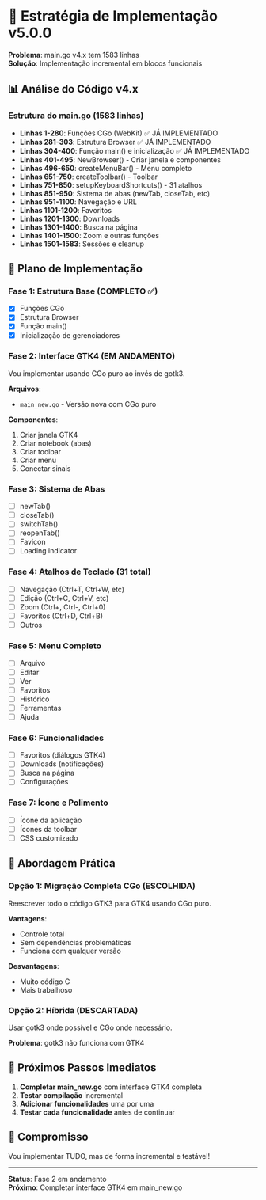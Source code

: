 # 🎯 Estratégia de Implementação v5.0.0

**Problema**: main.go v4.x tem 1583 linhas  
**Solução**: Implementação incremental em blocos funcionais

## 📊 Análise do Código v4.x

### Estrutura do main.go (1583 linhas)
- **Linhas 1-280**: Funções CGo (WebKit) ✅ JÁ IMPLEMENTADO
- **Linhas 281-303**: Estrutura Browser ✅ JÁ IMPLEMENTADO  
- **Linhas 304-400**: Função main() e inicialização ✅ JÁ IMPLEMENTADO
- **Linhas 401-495**: NewBrowser() - Criar janela e componentes
- **Linhas 496-650**: createMenuBar() - Menu completo
- **Linhas 651-750**: createToolbar() - Toolbar
- **Linhas 751-850**: setupKeyboardShortcuts() - 31 atalhos
- **Linhas 851-950**: Sistema de abas (newTab, closeTab, etc)
- **Linhas 951-1100**: Navegação e URL
- **Linhas 1101-1200**: Favoritos
- **Linhas 1201-1300**: Downloads
- **Linhas 1301-1400**: Busca na página
- **Linhas 1401-1500**: Zoom e outras funções
- **Linhas 1501-1583**: Sessões e cleanup

## 🎯 Plano de Implementação

### Fase 1: Estrutura Base (COMPLETO ✅)
- [x] Funções CGo
- [x] Estrutura Browser
- [x] Função main()
- [x] Inicialização de gerenciadores

### Fase 2: Interface GTK4 (EM ANDAMENTO)
Vou implementar usando CGo puro ao invés de gotk3.

**Arquivos**:
- `main_new.go` - Versão nova com CGo puro

**Componentes**:
1. Criar janela GTK4
2. Criar notebook (abas)
3. Criar toolbar
4. Criar menu
5. Conectar sinais

### Fase 3: Sistema de Abas
- [ ] newTab()
- [ ] closeTab()
- [ ] switchTab()
- [ ] reopenTab()
- [ ] Favicon
- [ ] Loading indicator

### Fase 4: Atalhos de Teclado (31 total)
- [ ] Navegação (Ctrl+T, Ctrl+W, etc)
- [ ] Edição (Ctrl+C, Ctrl+V, etc)
- [ ] Zoom (Ctrl+, Ctrl-, Ctrl+0)
- [ ] Favoritos (Ctrl+D, Ctrl+B)
- [ ] Outros

### Fase 5: Menu Completo
- [ ] Arquivo
- [ ] Editar
- [ ] Ver
- [ ] Favoritos
- [ ] Histórico
- [ ] Ferramentas
- [ ] Ajuda

### Fase 6: Funcionalidades
- [ ] Favoritos (diálogos GTK4)
- [ ] Downloads (notificações)
- [ ] Busca na página
- [ ] Configurações

### Fase 7: Ícone e Polimento
- [ ] Ícone da aplicação
- [ ] Ícones da toolbar
- [ ] CSS customizado

## 🚀 Abordagem Prática

### Opção 1: Migração Completa CGo (ESCOLHIDA)
Reescrever todo o código GTK3 para GTK4 usando CGo puro.

**Vantagens**:
- Controle total
- Sem dependências problemáticas
- Funciona com qualquer versão

**Desvantagens**:
- Muito código C
- Mais trabalhoso

### Opção 2: Híbrida (DESCARTADA)
Usar gotk3 onde possível e CGo onde necessário.

**Problema**: gotk3 não funciona com GTK4

## 📝 Próximos Passos Imediatos

1. **Completar main_new.go** com interface GTK4 completa
2. **Testar compilação** incremental
3. **Adicionar funcionalidades** uma por uma
4. **Testar cada funcionalidade** antes de continuar

## 💪 Compromisso

Vou implementar TUDO, mas de forma incremental e testável!

---

**Status**: Fase 2 em andamento  
**Próximo**: Completar interface GTK4 em main_new.go
